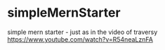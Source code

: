 # simpleMernStarter
simple mern starter - just as in the video of traversy
https://www.youtube.com/watch?v=R54neaLznFA
